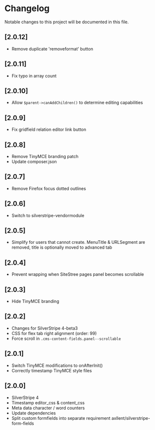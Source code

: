 # Changelog

Notable changes to this project will be documented in this file.

## [2.0.12]

- Remove duplicate 'removeformat' button


## [2.0.11]

- Fix typo in array count


## [2.0.10]

- Allow `$parent->canAddChildren()` to determine editing capabilities


## [2.0.9]

- Fix gridfield relation editor link button


## [2.0.8]

- Remove TinyMCE branding patch
- Update composer.json


## [2.0.7]

- Remove Firefox focus dotted outlines


## [2.0.6]

- Switch to silverstripe-vendormodule


## [2.0.5]

- Simplify for users that cannot create. MenuTitle & URLSegment are removed, title is optionally moved to advanced tab


## [2.0.4]

- Prevent wrapping when SiteStree pages panel becomes scrollable


## [2.0.3]

- Hide TinyMCE branding


## [2.0.2]

- Changes for SilverStripe 4-beta3
- CSS for flex tab right alignment (order: 99)
- Force scroll in `.cms-content-fields.panel--scrollable`


## [2.0.1]

- Switch TinyMCE modifications to onAfterInit()
- Correctly timestamp TinyMCE style files


## [2.0.0]

- SilverStripe 4
- Timestamp editor_css & content_css
- Meta data character / word counters
- Update dependencies
- Split custom formfields into separate requirement axllent/silverstripe-form-fields
